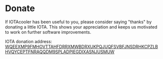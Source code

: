 # Donate

If IOTAcooler has been useful to you, please consider saying "thanks" by donating a little IOTA. This shows your appreciation and keeps us motivated to work on further software improvements.

IOTA donation address:
[WQEEXMP9FMHOVTTAHFDRRXMWBDRXUKPQJUQFSVBFJNSDRHKCPZLBHVQYCEPTFNRAQQDM9SPLADPIEGDIXASNJUSMUW](https://thetangle.org/address/https://thetangle.org/address/WQEEXMP9FMHOVTTAHFDRRXMWBDRXUKPQJUQFSVBFJNSDRHKCPZLBHVQYCEPTFNRAQQDM9SPLADPIEGDIX")
